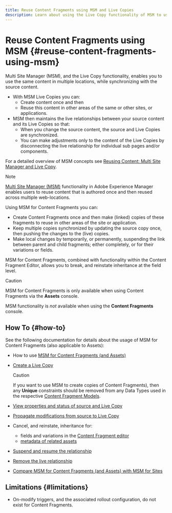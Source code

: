 ```yaml
---
title: Reuse Content Fragments using MSM and Live Copies
description: Learn about using the Live Copy functionality of MSM to use the same, or similar, Content Fragment content in multiple locations, while synchronizing with the source content.
---
```

# Reuse Content Fragments using MSM {#reuse-content-fragments-using-msm}

Multi Site Manager (MSM), and the Live Copy functionality, enables you to use the same content in multiple locations, while synchronizing with the source content.

* With MSM Live Copies you can:
  * Create content once and then
  * Reuse this content in other areas of the same or other sites, or applications.
* MSM then maintains the live relationships between your source content and its Live Copies so that:
  * When you change the source content, the source and Live Copies are synchronized.
  * You can make adjustments only to the content of the Live Copies by disconnecting the live relationship for individual sub pages and/or components.

For a detailed overview of MSM concepts see [Reusing Content: Multi Site Manager and Live Copy](/help/sites-cloud/administering/msm/overview.md).

>[!NOTE]
>
>[Multi Site Manager (MSM)](/help/sites-cloud/administering/msm/overview.md) functionality in Adobe Experience Manager enables users to reuse content that is authored once and then reused across multiple web-locations. 

Using MSM for Content Fragments you can:

* Create Content Fragments once and then make (linked) copies of these fragments to reuse in other areas of the site or application.
* Keep multiple copies synchronized by updating the source copy once, then pushing the changes to the (live) copies.
* Make local changes by temporarily, or permanently, suspending the link between parent and child fragments; either completely, or for their variations or fields.

MSM for Content Fragments, combined with functionality within the Content Fragment Editor, allows you to break, and reinstate inheritance at the field level.

>[!CAUTION]
>
>MSM for Content Fragments is only available when using Content Fragments via the **Assets** console. 
>
>MSM functionality is *not* available when using the **Content Fragments** console.

## How To {#how-to}

See the following documentation for details about the usage of MSM for Content Fragments (also applicable to Assets):

* How to use [MSM for Content Fragments (and Assets)](/help/assets/reuse-assets-using-msm.md) 

* [Create a Live Copy](/help/assets/reuse-assets-using-msm.md)

  >[!CAUTION]
  >
  >If you want to use MSM to create copies of Content Fragments), then any **Unique** constraints should be removed from any Data Types used in the respective [Content Fragment Models](/help/assets/content-fragments/content-fragments-models.md).

* [View properties and status of source and Live Copy](/help/assets/reuse-assets-using-msm.md#properties)
* [Propagate modifications from source to Live Copy](/help/assets/reuse-assets-using-msm.md#rollout-sync)
* Cancel, and reinstate, inheritance for:
  * fields and variations in the [Content Fragment editor](/help/assets/content-fragments/content-fragments-variations.md#inheritance)
  * [metadata of related assets](/help/assets/content-fragments/content-fragments-variations.md#canceling-reenabling-inheritance-individual-items)
* [Suspend and resume the relationship](/help/assets/reuse-assets-using-msm.md#suspend-resume)
* [Remove the live relationship](/help/assets/reuse-assets-using-msm.md#detach)
* [Compare MSM for Content Fragments (and Assets) with MSM for Sites](/help/assets/reuse-assets-using-msm.md#comparison)

## Limitations {#limitations}

* On-modify triggers, and the associated rollout configuration, do not exist for Content Fragments.